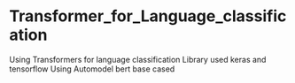 # Transformer_for_Language_classification
Using Transformers for language classification
Library used keras and tensorflow
Using Automodel bert base cased
